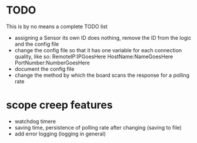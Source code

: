 # TODO
This is by no means a complete TODO list
- assigning a Sensor its own ID does nothing, remove the ID from the logic and the config file
- change the config file so that it has one variable for each connection quality, like so:
    RemoteIP:IPGoesHere
    HostName:NameGoesHere
    PortNumber:NumberGoesHere   
- document the config file    
- change the method by which the board scans the response for a polling rate

# scope creep features
- watchdog timere
- saving time, persistence of polling rate after changing (saving to file)
- add error logging (logging in general)
